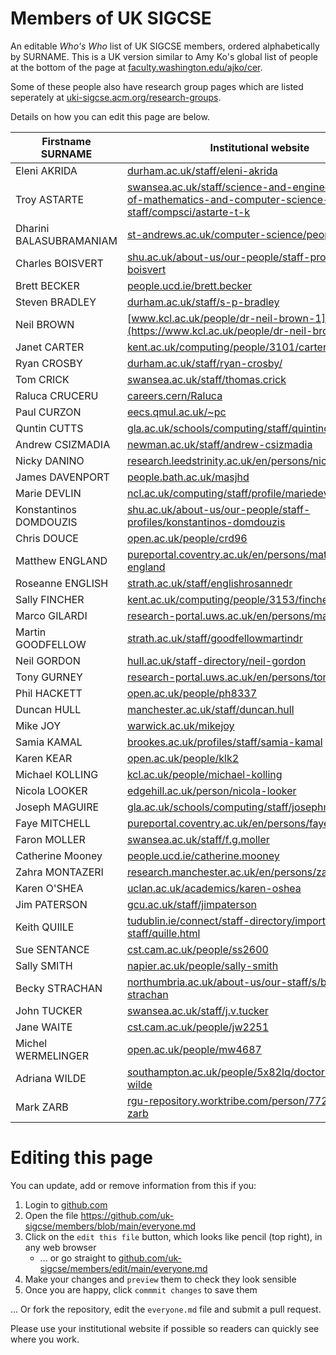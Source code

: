 # Members of UK SIGCSE
An editable _Who's Who_ list of UK SIGCSE members, ordered alphabetically by SURNAME. This is a UK version similar to Amy Ko's global list of people at the bottom of the page at [faculty.washington.edu/ajko/cer](https://faculty.washington.edu/ajko/cer). 

Some of these people also have research group pages which are listed seperately at [uki-sigcse.acm.org/research-groups](https://uki-sigcse.acm.org/research-groups/).

Details on how you can edit this page are below.

| Firstname SURNAME | Institutional website |
| ----------------- | --------------------- |
| Eleni AKRIDA | [durham.ac.uk/staff/eleni-akrida](https://www.durham.ac.uk/staff/eleni-akrida/) |
| Troy ASTARTE | [swansea.ac.uk/staff/science-and-engineering/school-of-mathematics-and-computer-science-staff/compsci/astarte-t-k](https://www.swansea.ac.uk/staff/science-and-engineering/school-of-mathematics-and-computer-science-staff/compsci/astarte-t-k/) |
| Dharini BALASUBRAMANIAM | [st-andrews.ac.uk/computer-science/people/db9/](https://www.st-andrews.ac.uk/computer-science/people/db9/) |
| Charles BOISVERT|  [shu.ac.uk/about-us/our-people/staff-profiles/charles-boisvert](https://www.shu.ac.uk/about-us/our-people/staff-profiles/charles-boisvert) |
| Brett BECKER | [people.ucd.ie/brett.becker](https://people.ucd.ie/brett.becker) |
| Steven BRADLEY | [durham.ac.uk/staff/s-p-bradley](https://www.durham.ac.uk/staff/s-p-bradley/) |
| Neil BROWN | [www.kcl.ac.uk/people/dr-neil-brown-1](https://www.kcl.ac.uk/people/dr-neil-brown-1) |
| Janet CARTER | [kent.ac.uk/computing/people/3101/carter-janet](https://www.kent.ac.uk/computing/people/3101/carter-janet) |
| Ryan CROSBY | [durham.ac.uk/staff/ryan-crosby/](https://www.durham.ac.uk/staff/ryan-crosby/) |
| Tom CRICK | [swansea.ac.uk/staff/thomas.crick](https://www.swansea.ac.uk/staff/thomas.crick/) |
| Raluca CRUCERU | [careers.cern/Raluca](https://careers.cern/Raluca) |
| Paul CURZON | [eecs.qmul.ac.uk/~pc](https://www.eecs.qmul.ac.uk/~pc/)
| Quntin CUTTS | [gla.ac.uk/schools/computing/staff/quintincutts](https://www.gla.ac.uk/schools/computing/staff/quintincutts/) | 
| Andrew CSIZMADIA | [newman.ac.uk/staff/andrew-csizmadia](https://www.newman.ac.uk/staff/andrew-csizmadia/) |
| Nicky DANINO    | [research.leedstrinity.ac.uk/en/persons/nicky-danino](https://research.leedstrinity.ac.uk/en/persons/nicky-danino) |
| James DAVENPORT | [people.bath.ac.uk/masjhd](https://people.bath.ac.uk/masjhd/) |
| Marie DEVLIN | [ncl.ac.uk/computing/staff/profile/mariedevlin.html](https://www.ncl.ac.uk/computing/staff/profile/mariedevlin.html) |
| Konstantinos DOMDOUZIS | [shu.ac.uk/about-us/our-people/staff-profiles/konstantinos-domdouzis](https://www.shu.ac.uk/about-us/our-people/staff-profiles/konstantinos-domdouzis) |
| Chris DOUCE | [open.ac.uk/people/crd96](https://www.open.ac.uk/people/crd96) |
| Matthew ENGLAND | [pureportal.coventry.ac.uk/en/persons/matthew-england](https://pureportal.coventry.ac.uk/en/persons/matthew-england) |
| Roseanne ENGLISH | [strath.ac.uk/staff/englishrosannedr](https://www.strath.ac.uk/staff/englishrosannedr/) |
| Sally FINCHER | [kent.ac.uk/computing/people/3153/fincher-sally](https://www.kent.ac.uk/computing/people/3153/fincher-sally) |
| Marco GILARDI | [research-portal.uws.ac.uk/en/persons/marco-gilardi](https://research-portal.uws.ac.uk/en/persons/marco-gilardi) |
| Martin GOODFELLOW | [strath.ac.uk/staff/goodfellowmartindr](https://www.strath.ac.uk/staff/goodfellowmartindr/) |
| Neil GORDON | [hull.ac.uk/staff-directory/neil-gordon](https://www.hull.ac.uk/staff-directory/neil-gordon) |
| Tony GURNEY | [research-portal.uws.ac.uk/en/persons/tony-gurney](https://research-portal.uws.ac.uk/en/persons/tony-gurney) |
| Phil HACKETT | [open.ac.uk/people/ph8337](https://www.open.ac.uk/people/ph8337) |
| Duncan HULL | [manchester.ac.uk/staff/duncan.hull](https://personalpages.manchester.ac.uk/staff/duncan.hull/) |
| Mike JOY | [warwick.ac.uk/mikejoy](https://warwick.ac.uk/mikejoy) |
| Samia KAMAL | [brookes.ac.uk/profiles/staff/samia-kamal](https://www.brookes.ac.uk/profiles/staff/samia-kamal) |
| Karen KEAR | [open.ac.uk/people/klk2](https://www.open.ac.uk/people/klk2) |
| Michael KOLLING | [kcl.ac.uk/people/michael-kolling](https://www.kcl.ac.uk/people/michael-kolling) |
| Nicola LOOKER | [edgehill.ac.uk/person/nicola-looker](https://www.edgehill.ac.uk/person/nicola-looker) |
| Joseph MAGUIRE | [gla.ac.uk/schools/computing/staff/josephmaguire](https://www.gla.ac.uk/schools/computing/staff/josephmaguire/) |
| Faye MITCHELL | [pureportal.coventry.ac.uk/en/persons/faye-mitchell](https://pureportal.coventry.ac.uk/en/persons/faye-mitchell) |
| Faron MOLLER | [swansea.ac.uk/staff/f.g.moller](https://www.swansea.ac.uk/staff/f.g.moller/) |
| Catherine Mooney | [people.ucd.ie/catherine.mooney](https://people.ucd.ie/catherine.mooney)
| Zahra MONTAZERI | [research.manchester.ac.uk/en/persons/zahra.montazeri](https://research.manchester.ac.uk/en/persons/zahra.montazeri) |
| Karen O'SHEA | [uclan.ac.uk/academics/karen-oshea](https://www.uclan.ac.uk/academics/karen-oshea) |
| Jim PATERSON | [gcu.ac.uk/staff/jimpaterson](https://www.gcu.ac.uk/staff/jimpaterson) |
| Keith QUIlLE | [tudublin.ie/connect/staff-directory/imported-staff/quille.html](https://www.tudublin.ie/connect/staff-directory/imported-staff/quille.html) |
| Sue SENTANCE | [cst.cam.ac.uk/people/ss2600](https://www.cst.cam.ac.uk/people/ss2600) |
| Sally SMITH | [napier.ac.uk/people/sally-smith](https://www.napier.ac.uk/people/sally-smith) |
| Becky STRACHAN | [northumbria.ac.uk/about-us/our-staff/s/becky-strachan](https://www.northumbria.ac.uk/about-us/our-staff/s/becky-strachan/) |
| John TUCKER | [swansea.ac.uk/staff/j.v.tucker](https://www.swansea.ac.uk/staff/j.v.tucker/) |
| Jane WAITE | [cst.cam.ac.uk/people/jw2251](https://www.cst.cam.ac.uk/people/jw2251) |
| Michel WERMELINGER | [open.ac.uk/people/mw4687](https://www.open.ac.uk/people/mw4687) |
| Adriana WILDE | [southampton.ac.uk/people/5x82lq/doctor-adriana-wilde](https://www.southampton.ac.uk/people/5x82lq/doctor-adriana-wilde) |
| Mark ZARB | [rgu-repository.worktribe.com/person/77298/mark-zarb](https://rgu-repository.worktribe.com/person/77298/mark-zarb) |

# Editing this page 
You can update, add or remove information from this if you: 

1. Login to [github.com](https://www.github.com)
2. Open the file https://github.com/uk-sigcse/members/blob/main/everyone.md
3. Click on the `edit this file` button, which looks like pencil (top right), in any web browser 
    * ... or go straight to [github.com/uk-sigcse/members/edit/main/everyone.md](https://github.com/uk-sigcse/members/edit/main/everyone.md)
4. Make your changes and `preview` them to check they look sensible
5. Once you are happy, click `commmit changes` to save them

... Or fork the repository, edit the `everyone.md` file and submit a pull request. 

Please use your institutional website if possible so readers can quickly see where you work.


